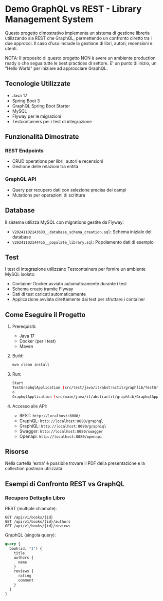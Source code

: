 # Demo GraphQL vs REST - Library Management System

Questo progetto dimostrativo implementa un sistema di gestione libreria utilizzando sia REST che GraphQL, permettendo un confronto diretto tra i due approcci. Il caso d'uso include la gestione di libri, autori, recensioni e utenti.

NOTA: Il proposito di questo progetto NON è avere un ambiente production ready
o che segua tutte le best practices di settore. E' un punto di inizio, un "Hello World" per iniziare
ad approcciare GraphQL.

## Tecnologie Utilizzate

- Java 17
- Spring Boot 3
- GraphQL Spring Boot Starter
- MySQL
- Flyway per le migrazioni
- Testcontainers per i test di integrazione

## Funzionalità Dimostrate

### REST Endpoints
- CRUD operations per libri, autori e recensioni
- Gestione delle relazioni tra entità

### GraphQL API
- Query per recupero dati con selezione precisa dei campi
- Mutations per operazioni di scrittura

## Database

Il sistema utilizza MySQL con migrations gestite da Flyway:
- `V20241102143603__database_schema_creation.sql`: Schema iniziale del database
- `V20241102144455__populate_library.sql`: Popolamento dati di esempio

## Test

I test di integrazione utilizzano Testcontainers per fornire un ambiente MySQL isolato:
- Container Docker avviato automaticamente durante i test
- Schema creato tramite Flyway
- Dati di test caricati automaticamente
- Applicazione avviata direttamente dai test per sfruttare i container

## Come Eseguire il Progetto

1. Prerequisiti:
    - Java 17
    - Docker (per i test)
    - Maven

2. Build:
   ```bash
   mvn clean install
   ```

3. Run:
   ```bash
   Start 
   TestGraphqlApplication (src/test/java/it/abstractit/graphlib/TestGraphqlApplication.java) per usare TestContainers e lasciare a Docker gestire il mysql, 
   o
   GraphqlApplication (src/main/java/it/abstractit/graphlib/GraphqlApplication.java) per usare un database configurato
   ```

4. Accesso alle API:
    - REST: `http://localhost:8080/`
    - GraphQL: `http://localhost:8080/graphql`
    - GraphiQL: `http://localhost:8080/graphiql`
    - Swagger: `http://localhost:8080/swagger`
    - Openapi: `http://localhost:8080/openapi`

## Risorse
Nella cartella 'extra' è possibile trovare il PDF della presentazione e la collection postman utilizzata

## Esempi di Confronto REST vs GraphQL

### Recupero Dettaglio Libro

REST (multiple chiamate):
```
GET /api/v1/books/{id}
GET /api/v1/books/{id}/authors
GET /api/v1/books/{id}/reviews
```

GraphQL (singola query):
```graphql
query {
  book(id: "1") {
    title
    authors {
      name
    }
    reviews {
      rating
      comment
    }
  }
}
```